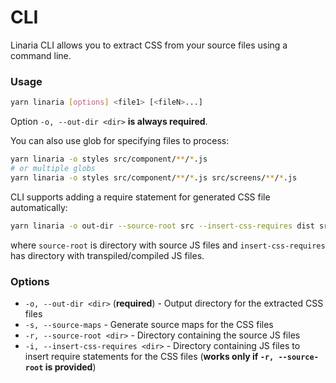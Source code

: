# CLI

Linaria CLI allows you to extract CSS from your source files using a command line.

### Usage

```bash
yarn linaria [options] <file1> [<fileN>...]
```

Option `-o, --out-dir <dir>` __is always required__.

You can also use glob for specifying files to process:

```bash
yarn linaria -o styles src/component/**/*.js
# or multiple globs
yarn linaria -o styles src/component/**/*.js src/screens/**/*.js
```

CLI supports adding a require statement for generated CSS file automatically:

```bash
yarn linaria -o out-dir --source-root src --insert-css-requires dist src/**/*.js
```

where `source-root` is directory with source JS files and `insert-css-requires` has directory with transpiled/compiled JS files.

### Options

* `-o, --out-dir <dir>` (__required__) - Output directory for the extracted CSS files
* `-s, --source-maps` - Generate source maps for the CSS files
* `-r, --source-root <dir>` - Directory containing the source JS files
* `-i, --insert-css-requires <dir>` - Directory containing JS files to insert require statements for the CSS files (__works only if `-r, --source-root` is provided__)
